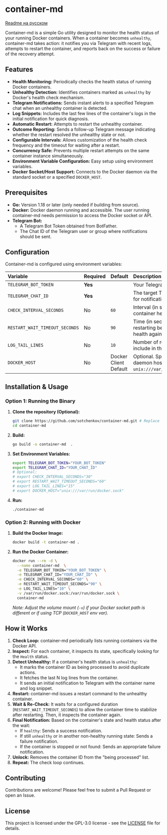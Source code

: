# container-md

[Readme на русском](https://github.com/sotchenkov/container-md/blob/main/README.ru.md)

Container-md is a simple Go utility designed to monitor the health status of your running Docker containers. When a container becomes `unhealthy`, container-md takes action: it notifies you via Telegram with recent logs, attempts to restart the container, and reports back on the success or failure of the recovery attempt.

## Features

*   **Health Monitoring:** Periodically checks the health status of running Docker containers.
*   **Unhealthy Detection:** Identifies containers marked as `unhealthy` by Docker's health check mechanism.
*   **Telegram Notifications:** Sends instant alerts to a specified Telegram chat when an unhealthy container is detected.
*   **Log Snippets:** Includes the last few lines of the container's logs in the initial notification for quick diagnosis.
*   **Automatic Restart:** Attempts to restart the unhealthy container.
*   **Outcome Reporting:** Sends a follow-up Telegram message indicating whether the restart resolved the unhealthy state or not.
*   **Configurable Intervals:** Allows customization of the health check frequency and the timeout for waiting after a restart.
*   **Concurrency Safe:** Prevents multiple restart attempts on the same container instance simultaneously.
*   **Environment Variable Configuration:** Easy setup using environment variables.
*   **Docker Socket/Host Support:** Connects to the Docker daemon via the standard socket or a specified `DOCKER_HOST`.

## Prerequisites

*   **Go:** Version 1.18 or later (only needed if building from source).
*   **Docker:** Docker daemon running and accessible. The user running container-md  needs permission to access the Docker socket or API.
*   **Telegram Bot:**
    *   A Telegram Bot Token obtained from BotFather.
    *   The Chat ID of the Telegram user or group where notifications should be sent.

## Configuration

Container-md is configured using environment variables:

| Variable                     | Required | Default                    | Description                                                                 |
| :--------------------------- | :------- | :------------------------- | :-------------------------------------------------------------------------- |
| `TELEGRAM_BOT_TOKEN`         | **Yes**  |                            | Your Telegram Bot API token.                                                |
| `TELEGRAM_CHAT_ID`           | **Yes**  |                            | The target Telegram Chat ID for notifications.                              |
| `CHECK_INTERVAL_SECONDS`     | No       | `60`                       | Interval (in seconds) between container health checks.                      |
| `RESTART_WAIT_TIMEOUT_SECONDS` | No       | `90`                       | Time (in seconds) to wait after restarting before checking health again.  |
| `LOG_TAIL_LINES`             | No       | `10`                       | Number of recent log lines to include in the notification.                  |
| `DOCKER_HOST`                | No       | Docker Client Default      | Optional. Specify Docker daemon host (e.g., `unix:///var/run/docker.sock`). |

## Installation & Usage

### Option 1: Running the Binary

1.  **Clone the repository (Optional):**
    ```bash
    git clone https://github.com/sotchenkov/container-md.git # Replace with your repo path
    cd container-md 
    ```
2.  **Build:**
    ```bash
    go build -o container-md  .
    ```
3.  **Set Environment Variables:**
    ```bash
    export TELEGRAM_BOT_TOKEN="YOUR_BOT_TOKEN"
    export TELEGRAM_CHAT_ID="YOUR_CHAT_ID"
    # Optional:
    # export CHECK_INTERVAL_SECONDS="30"
    # export RESTART_WAIT_TIMEOUT_SECONDS="60"
    # export LOG_TAIL_LINES="15"
    # export DOCKER_HOST="unix:///var/run/docker.sock"
    ```
4.  **Run:**
    ```bash
    ./container-md 
    ```

### Option 2: Running with Docker

1.  **Build the Docker Image:**
    ```bash
    docker build -t container-md .
    ```
2.  **Run the Docker Container:**
    ```bash
    docker run --rm -d \
      --name container-md  \
      -e TELEGRAM_BOT_TOKEN="YOUR_BOT_TOKEN" \
      -e TELEGRAM_CHAT_ID="YOUR_CHAT_ID" \
      -e CHECK_INTERVAL_SECONDS="60" \
      -e RESTART_WAIT_TIMEOUT_SECONDS="90" \
      -e LOG_TAIL_LINES="10" \
      -v /var/run/docker.sock:/var/run/docker.sock \
      container-md 
    ```
    *Note: Adjust the volume mount (`-v`) if your Docker socket path is different or if using TCP (`DOCKER_HOST` env var).*

## How it Works

1.  **Check Loop:** container-md periodically lists running containers via the Docker API.
2.  **Inspect:** For each container, it inspects its state, specifically looking for the `Health` status.
3.  **Detect Unhealthy:** If a container's health status is `unhealthy`:
    *   It marks the container ID as being processed to avoid duplicate actions.
    *   It fetches the last N log lines from the container.
    *   It sends an initial notification to Telegram with the container name and log snippet.
4.  **Restart:** container-md  issues a restart command to the unhealthy container.
5.  **Wait & Re-Check:** It waits for a configured duration (`RESTART_WAIT_TIMEOUT_SECONDS`) to allow the container time to stabilize after restarting. Then, it inspects the container again.
6.  **Final Notification:** Based on the container's state and health status after the wait:
    *   If `healthy`: Sends a success notification.
    *   If still `unhealthy` or in another non-healthy running state: Sends a failure notification.
    *   If the container is stopped or not found: Sends an appropriate failure notification.
7.  **Unlock:** Removes the container ID from the "being processed" list.
8.  **Repeat:** The check loop continues.

## Contributing

Contributions are welcome! Please feel free to submit a Pull Request or open an Issue.

## License

This project is licensed under the GPL-3.0 license - see the [LICENSE](LICENSE) file for details.